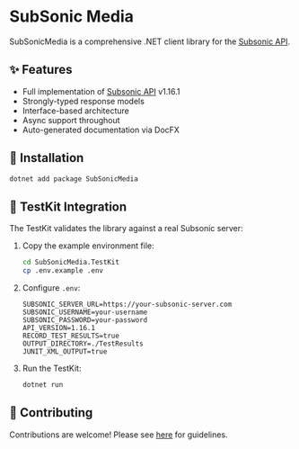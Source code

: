 # SubSonic Media

SubSonicMedia is a comprehensive .NET client library for the [Subsonic API](https://www.subsonic.org/pages/api.jsp).

## ✨ Features

- Full implementation of [Subsonic API](https://www.subsonic.org/pages/api.jsp) v1.16.1
- Strongly-typed response models
- Interface-based architecture
- Async support throughout
- Auto-generated documentation via DocFX

## 🚀 Installation

```bash
dotnet add package SubSonicMedia
```

## 🧪 TestKit Integration

The TestKit validates the library against a real Subsonic server:

1. Copy the example environment file:

   ```bash
   cd SubSonicMedia.TestKit
   cp .env.example .env
   ```

2. Configure `.env`:

   ```env
   SUBSONIC_SERVER_URL=https://your-subsonic-server.com
   SUBSONIC_USERNAME=your-username
   SUBSONIC_PASSWORD=your-password
   API_VERSION=1.16.1
   RECORD_TEST_RESULTS=true
   OUTPUT_DIRECTORY=./TestResults
   JUNIT_XML_OUTPUT=true
   ```

3. Run the TestKit:

   ```bash
   dotnet run
   ```

## 🤝 Contributing

Contributions are welcome! Please see [here](articles/10-contributing.md) for guidelines.
